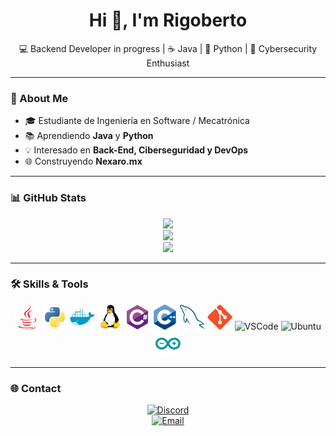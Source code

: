 <div align="center">
  <h1>Hi 👋, I'm Rigoberto</h1>
  <p>💻 Backend Developer in progress | ☕ Java | 🐍 Python | 🔐 Cybersecurity Enthusiast</p>
</div>

---

### 🚀 About Me
- 🎓 Estudiante de Ingeniería en Software / Mecatrónica  
- 📚 Aprendiendo **Java** y **Python**  
- 💡 Interesado en **Back-End, Ciberseguridad y DevOps**  
- 🌐 Construyendo **Nexaro.mx**

---

### 📊 GitHub Stats
<div align="center">
  
![](https://github-readme-stats.vercel.app/api?username=RigoHy&show_icons=true&theme=dark)  
![](https://github-readme-streak-stats.herokuapp.com/?user=RigoHy&theme=dark&hide_border=false)  
![](https://github-readme-stats.vercel.app/api/top-langs/?username=RigoHy&theme=dark&hide_border=false&layout=compact)  

</div>

---

### 🛠️ Skills & Tools
<div align="center">
<img alt="Java" height="40" src="https://raw.githubusercontent.com/devicons/devicon/master/icons/java/java-plain.svg">
<img alt="Python" height="40" src="https://raw.githubusercontent.com/devicons/devicon/master/icons/python/python-original.svg">
<img alt="Docker" height="40" src="https://raw.githubusercontent.com/devicons/devicon/master/icons/docker/docker-plain.svg">
<img alt="Linux" height="40" src="https://raw.githubusercontent.com/devicons/devicon/master/icons/linux/linux-original.svg">
<img alt="C#" height="40" src="https://raw.githubusercontent.com/devicons/devicon/master/icons/csharp/csharp-original.svg">
<img alt="C++" height="40" src="https://raw.githubusercontent.com/devicons/devicon/master/icons/cplusplus/cplusplus-original.svg">
<img alt="MySQL" height="40" src="https://raw.githubusercontent.com/devicons/devicon/master/icons/mysql/mysql-original.svg">
<img alt="Git" height="40" src="https://raw.githubusercontent.com/devicons/devicon/master/icons/git/git-original.svg">
<img alt="VSCode" height="40" src="https://cdn.jsdelivr.net/gh/devicons/devicon/icons/vscode/vscode-original.svg">
<img alt="Ubuntu" height="40" src="https://cdn.jsdelivr.net/gh/devicons/devicon/icons/ubuntu/ubuntu-plain.svg">
<img alt="Arduino" height="40" src="https://raw.githubusercontent.com/devicons/devicon/master/icons/arduino/arduino-original.svg">
</div>

---

### 🌐 Contact
<div align="center">
  
[![Discord](https://img.shields.io/badge/Discord-7289DA?style=for-the-badge&logo=discord&logoColor=white)](https://discord.gg/vQKMqxa52w)  
[![Email](https://img.shields.io/badge/Email-Moradev.mx@gmail.com-black?style=for-the-badge&logo=gmail)](mailto:Moradev.mx@gmail.com)

</div>
